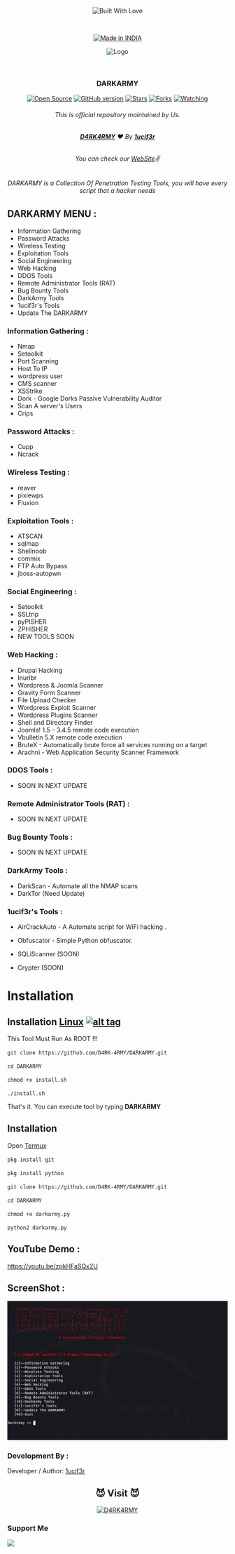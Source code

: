 <p align=center>
  <img title="Built With Love" src="https://forthebadge.com/images/badges/built-with-love.svg"></p>

<br>

<p align=center>
  <a href="https://www.instagram.com/0x1ucif3r"><img title="Made in INDIA" src="https://img.shields.io/badge/MADE%20IN-INDIA-SCRIPT?colorA=%23ff8100&colorB=%23017e40&colorC=%23ff0000&style=for-the-badge"></a>
  </p>

<p align="center">
  <img src="https://github.com/D4RK-4RMY/DARKARMY/blob/main/darkarmylogo-removebg-preview%20(2).png" alt=" Logo" />
</p>

<br>

### <p align="center">DARKARMY<p align="center">

<p align=center>
  <a href="https://www.instagram.com/0x1ucif3r"><img title="Open Source" src="https://img.shields.io/badge/Open%20Source-%E2%99%A5-red" ></a>
  <a href="https://www.instagram.com/0x1ucif3r"><img title="GitHub version" src="https://d25lcipzij17d.cloudfront.net/badge.svg?id=gh&type=6&v=2.0&x2=0" ></a>
  <a href="https://www.instagram.com/0x1ucif3r"><img title="Stars" src="https://img.shields.io/github/stars/D4RK-4RMY/DARKARMY?style=social" ></a>
  <a href="https://github.com/1ucif3r/network/members"><img title="Forks" src="https://img.shields.io/github/forks/D4RK-4RMY/DARKARMY?color=red&style=flat-square"></a>
  <a href="https://github.com/1ucif3r"><img title="Watching" src="https://img.shields.io/github/watchers/D4RK-4RMY/DARKARMY?label=Watchers&color=blue&style=flat-square"></a>

###### <p align="center"> *This is official repository maintained by Us.*

###### <p align="center"> [**D4RK4RMY**](https://dark4rmy.in/) ❤️ By [**1ucif3r**](https://www.instagram.com/0x1ucif3r/)

###### <p align="center"> *You can check our [WebSite](https://dark4rmy.in/)✌*

###### <p align="center">DARKARMY is a Collection Of Penetration Testing Tools, you will have every script that a hacker needs<p align="center">

## DARKARMY MENU :

- Information Gathering
- Password Attacks
- Wireless Testing
- Exploitation Tools
- Social Engineering
- Web Hacking
- DDOS Tools
- Remote Administrator Tools (RAT)
- Bug Bounty Tools
- DarkArmy Tools
- 1ucif3r's Tools
- Update The DARKARMY

### Information Gathering :

- Nmap
- Setoolkit
- Port Scanning
- Host To IP
- wordpress user
- CMS scanner
- XSStrike
- Dork - Google Dorks Passive Vulnerability Auditor
- Scan A server's Users
- Crips

### Password Attacks :

- Cupp
- Ncrack

### Wireless Testing :

- reaver
- pixiewps
- Fluxion

### Exploitation Tools :

- ATSCAN
- sqlmap
- Shellnoob
- commix
- FTP Auto Bypass
- jboss-autopwn

### Social Engineering :

- Setoolkit
- SSLtrip
- pyPISHER
- ZPHISHER
- NEW TOOLS SOON

### Web Hacking :

- Drupal Hacking
- Inurlbr
- Wordpress & Joomla Scanner
- Gravity Form Scanner
- File Upload Checker
- Wordpress Exploit Scanner
- Wordpress Plugins Scanner
- Shell and Directory Finder
- Joomla! 1.5 - 3.4.5 remote code execution
- Vbulletin 5.X remote code execution
- BruteX - Automatically brute force all services running on a target
- Arachni - Web Application Security Scanner Framework

### DDOS Tools :

- SOON IN NEXT UPDATE

### Remote Administrator Tools (RAT) :

- SOON IN NEXT UPDATE

### Bug Bounty Tools :

* SOON IN NEXT UPDATE

### DarkArmy Tools :

* DarkScan - Automate all the NMAP scans
* DarkTor (Need Update)

### 1ucif3r's Tools :

* AirCrackAuto - A Automate script for WiFi hacking .
* Obfuscator - Simple Python obfuscator.

* SQLiScanner (SOON)
* Crypter (SOON)


# Installation

## Installation [Linux](https://wikipedia.org/wiki/Linux) [![alt tag](http://icons.iconarchive.com/icons/dakirby309/simply-styled/32/OS-Linux-icon.png)](https://fr.wikipedia.org/wiki/Linux)

This Tool Must Run As ROOT !!!

`git clone https://github.com/D4RK-4RMY/DARKARMY.git`

`cd DARKARMY`

`chmod +x install.sh`

`./install.sh`

That's it. You can execute tool by typing **DARKARMY**

## Installation

Open [Termux](https://play.google.com/store/apps/details?id=com.termux)

`pkg install git`

`pkg install python`

`git clone https://github.com/D4RK-4RMY/DARKARMY.git`

`cd DARKARMY`

`chmod +x darkarmy.py`

`python2 darkarmy.py`

## YouTube Demo :

  https://youtu.be/zpkHFaSQx2U

## ScreenShot :

<p align="center">
  <img src="https://github.com/1ucif3r/DARKARMY/blob/main/Darkarmydemo.png" alt="darkarmy Logo"/>
</p>

### Development By :

Developer / Author: [1ucif3r](https://github.com/1ucif3r)

### <h2 align="center"> 😈 Visit 😈  </h2>

<p align="center">
<a href="https://dark4rmy.in/"><img title="D4RK4RMY" src="https://img.shields.io/badge/D4RK4RMY-%23E4405F.svg?&style=for-the-badge&logo=web&logoColor=white"></a>
</p>

### Support Me

<a href="https://www.buymeacoffee.com/0x1ucif3r"><img src="https://cdn.buymeacoffee.com/buttons/v2/default-yellow.png" width="200" /></a>
